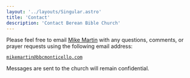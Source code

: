 ```yaml
---
layout: '../layouts/Singular.astro'
title: 'Contact'
description: 'Contact Berean Bible Church'
---
```


Please feel free to email <a href="mailto:mikemartin@bbcmonticello.com">Mike Martin</a> with any questions, comments, or prayer requests using the following email address:

<code>mikemartin@bbcmonticello.com</code>

Messages are sent to the church will remain confidential.
